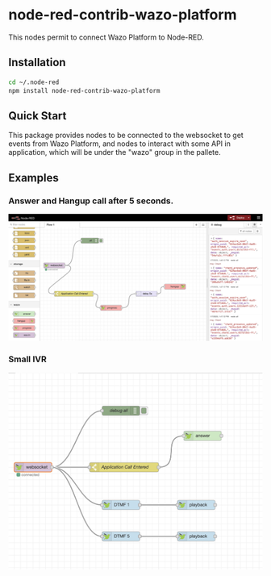 # node-red-contrib-wazo-platform

This nodes permit to connect Wazo Platform to Node-RED.

## Installation

```bash
cd ~/.node-red
npm install node-red-contrib-wazo-platform
```

## Quick Start

This package provides nodes to be connected to the websocket to get events from Wazo Platform, and nodes to interact with some API in application, which will be under the "wazo" group in the pallete.


## Examples

### Answer and Hangup call after 5 seconds.

![example1](images/example1.png?raw=true)

### Small IVR

![example2](images/example2.png?raw=true)
